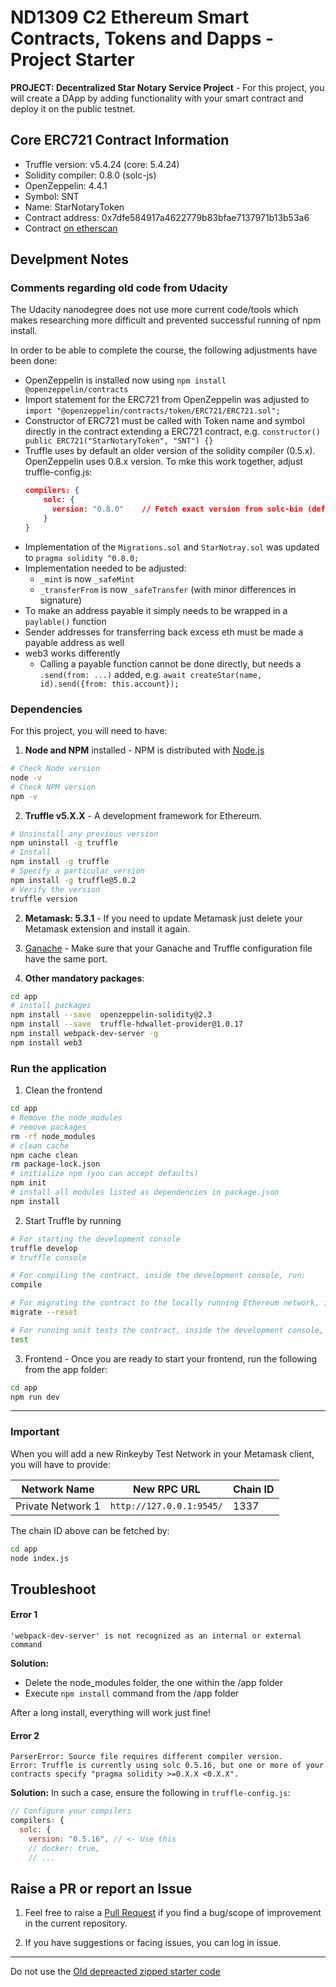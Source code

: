 # ND1309 C2 Ethereum Smart Contracts, Tokens and Dapps - Project Starter 
**PROJECT: Decentralized Star Notary Service Project** - For this project, you will create a DApp by adding functionality with your smart contract and deploy it on the public testnet.

## Core ERC721 Contract Information
- Truffle version: v5.4.24 (core: 5.4.24)
- Solidity compiler:  0.8.0 (solc-js)
- OpenZeppelin: 4.4.1
- Symbol: SNT
- Name: StarNotaryToken
- Contract address: 0x7dfe584917a4622779b83bfae7137971b13b53a6
- Contract [on etherscan](https://rinkeby.etherscan.io/address/0x7dfe584917a4622779b83bfae7137971b13b53a6)


## Develpment Notes
### Comments regarding old code from Udacity
The Udacity nanodegree does not use more current code/tools which makes researching more difficult and prevented successful running of npm install.

In order to be able to complete the course, the following adjustments have been done:
- OpenZeppelin is installed now using `npm install @openzeppelin/contracts`
- Import statement for the ERC721 from OpenZeppelin was adjusted to `import "@openzeppelin/contracts/token/ERC721/ERC721.sol";`
- Constructor of ERC721 must be called with Token name and symbol directly in the contract extending a ERC721 contract, e.g. `constructor() public ERC721("StarNotaryToken", "SNT") {}`
- Truffle uses by default an older version of the solidity compiler (0.5.x). OpenZeppelin uses 0.8.x version. To mke this work together, adjust truffle-config.js:
    ```json
    compilers: {
        solc: {
          version: "0.8.0"    // Fetch exact version from solc-bin (default: truffle's version)
        }
    }
    ``` 
- Implementation of the `Migrations.sol` and `StarNotray.sol` was updated to `pragma solidity ^0.8.0;`
- Implementation needed to be adjusted:
  - `_mint` is now `_safeMint`
  - `_transferFrom` is now `_safeTransfer` (with minor differences in signature)
- To make an address payable it simply needs to be wrapped in a `paylable()` function
- Sender addresses for transferring back excess eth must be made a payable address as well
- web3 works differently
  - Calling a payable function cannot be done directly, but needs a `.send(from: ...)` added, e.g. `await createStar(name, id).send({from: this.account});`

### Dependencies
For this project, you will need to have:
1. **Node and NPM** installed - NPM is distributed with [Node.js](https://www.npmjs.com/get-npm)
```bash
# Check Node version
node -v
# Check NPM version
npm -v
```


2. **Truffle v5.X.X** - A development framework for Ethereum. 
```bash
# Unsinstall any previous version
npm uninstall -g truffle
# Install
npm install -g truffle
# Specify a particular version
npm install -g truffle@5.0.2
# Verify the version
truffle version
```


2. **Metamask: 5.3.1** - If you need to update Metamask just delete your Metamask extension and install it again.


3. [Ganache](https://www.trufflesuite.com/ganache) - Make sure that your Ganache and Truffle configuration file have the same port.


4. **Other mandatory packages**:
```bash
cd app
# install packages
npm install --save  openzeppelin-solidity@2.3
npm install --save  truffle-hdwallet-provider@1.0.17
npm install webpack-dev-server -g
npm install web3
```


### Run the application
1. Clean the frontend 
```bash
cd app
# Remove the node_modules  
# remove packages
rm -rf node_modules
# clean cache
npm cache clean
rm package-lock.json
# initialize npm (you can accept defaults)
npm init
# install all modules listed as dependencies in package.json
npm install
```


2. Start Truffle by running
```bash
# For starting the development console
truffle develop
# truffle console

# For compiling the contract, inside the development console, run:
compile

# For migrating the contract to the locally running Ethereum network, inside the development console
migrate --reset

# For running unit tests the contract, inside the development console, run:
test
```

3. Frontend - Once you are ready to start your frontend, run the following from the app folder:
```bash
cd app
npm run dev
```

---

### Important
When you will add a new Rinkeyby Test Network in your Metamask client, you will have to provide:

| Network Name | New RPC URL | Chain ID |
|---|---|---|
|Private Network 1|`http://127.0.0.1:9545/`|1337 |

The chain ID above can be fetched by:
```bash
cd app
node index.js
```

## Troubleshoot
#### Error 1 
```
'webpack-dev-server' is not recognized as an internal or external command
```
**Solution:**
- Delete the node_modules folder, the one within the /app folder
- Execute `npm install` command from the /app folder

After a long install, everything will work just fine!


#### Error 2
```
ParserError: Source file requires different compiler version. 
Error: Truffle is currently using solc 0.5.16, but one or more of your contracts specify "pragma solidity >=0.X.X <0.X.X".
```
**Solution:** In such a case, ensure the following in `truffle-config.js`:
```js
// Configure your compilers  
compilers: {    
  solc: {      
    version: "0.5.16", // <- Use this        
    // docker: true,
    // ...
```

## Raise a PR or report an Issue
1. Feel free to raise a [Pull Request](https://github.com/udacity/nd1309-p2-Decentralized-Star-Notary-Service-Starter-Code/pulls) if you find a bug/scope of improvement in the current repository. 

2. If you have suggestions or facing issues, you can log in issue. 

---

Do not use the [Old depreacted zipped starter code](https://s3.amazonaws.com/video.udacity-data.com/topher/2019/January/5c51c4c0_project-5-starter-code/project-5-starter-code.zip)

